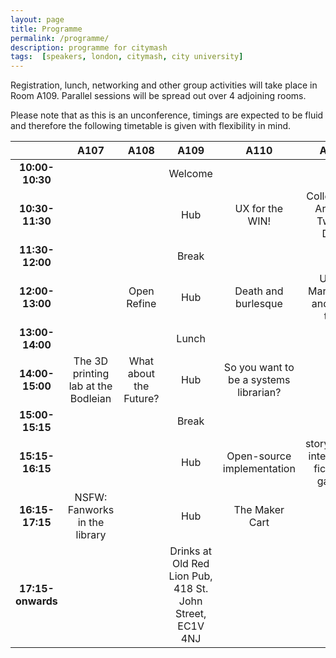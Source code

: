 ```yaml
---
layout: page
title: Programme
permalink: /programme/
description: programme for citymash
tags:  [speakers, london, citymash, city university]
---
```


Registration, lunch, networking and other group activities will take place in Room A109.  Parallel sessions will be spread out over 4 adjoining rooms.  

Please note that as this is an unconference, timings are expected to be fluid and therefore the following timetable is given with flexibility in mind.


|   | **A107**  | **A108**  | **A109**  | **A110**  | **A111**  | **A112**  |   |
|:-------------:    |:-----------------------------------:  |:----------------------:   |:---------------------------------------------------------:    |:--------------------------------------:   |:--------------------------------: |:----------------: |:-:    |
| **10:00-10:30**   |   |   | Welcome   |   |   | Reflection space  |   |
| **10:30-11:30**   |   |   | Hub   | UX for the WIN!   | Collect and Archive Twitter Data  | Reflection space  |   |
| **11:30-12:00**   |   |   | Break     |   |   |   |   |
| **12:00-13:00**   |   | Open Refine     | Hub   | Death and burlesque   | Using Markdown and plain text     | Reflection space  |   |
| **13:00-14:00**  |   |   | Lunch     |   |   |   |   |
| **14:00-15:00**   | The 3D printing lab at the Bodleian   | What about the Future?    | Hub   | So you want to be a systems librarian?    |   | Reflection space  |   |
| **15:00-15:15**   |   |   | Break     |   |   |   |   |
| **15:15-16:15**   |   |   | Hub   | Open-source implementation   | storytelling, interactive fiction & games    | Reflection space  |   |
| **16:15-17:15**   | NSFW: Fanworks in the library     |   | Hub   | The Maker Cart     |   | Reflection space  |   |
| **17:15-onwards**     |   |   | Drinks at Old Red Lion Pub, 418 St. John Street, EC1V 4NJ     |   |   |   |   |
